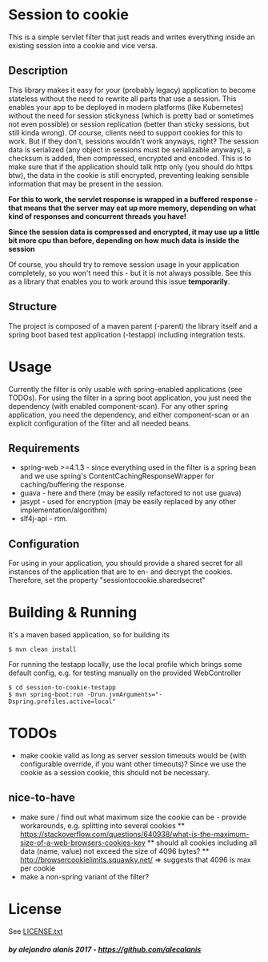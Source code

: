 # Session to cookie
This is a simple servlet filter that just reads and writes everything inside an existing session into a cookie and vice versa.

## Description
This library makes it easy for your (probably legacy) application to become stateless without the need to rewrite all parts that use a session. This enables your app to be deployed in modern platforms (like Kubernetes) without the need for session stickyness (which is pretty bad or sometimes not even possible) or session replication (better than sticky sessions, but still kinda wrong).
Of course, clients need to support cookies for this to work. But if they don't, sessions wouldn't work anyways, right?
The session data is serialized (any object in sessions must be serializable anyways), a checksum is added, then compressed, encrypted and encoded. This is to make sure that if the application should talk http only (you should do https btw), the data in the cookie is still encrypted, preventing leaking sensible information that may be present in the session.

**For this to work, the servlet response is wrapped in a buffered response - that means that the server may eat up more memory, depending on what kind of responses and concurrent threads you have!**

**Since the session data is compressed and encrypted, it may use up a little bit more cpu than before, depending on how much data is inside the session**

Of course, you should try to remove session usage in your application completely, so you won't need this - but it is not always possible. See this as a library that enables you to work around this issue **temporarily**.

## Structure
The project is composed of a maven parent (-parent) the library itself and a spring boot based test application (-testapp) including integration tests.

# Usage
Currently the filter is only usable with spring-enabled applications (see TODOs).
For using the filter in a spring boot application, you just need the dependency (with enabled component-scan).
For any other spring application, you need the dependency, and either component-scan or an explicit configuration of the filter and all needed beans.

## Requirements
* spring-web >=4.1.3 - since everything used in the filter is a spring bean and we use spring's ContentCachingResponseWrapper for caching/buffering the response.
* guava - here and there (may be easily refactored to not use guava)
* jasypt - used for encryption (may be easily replaced by any other implementation/algorithm)
* slf4j-api - rtm.

## Configuration
For using in your application, you should provide a shared secret for all instances of the application that are to en- and decrypt the cookies. Therefore, set the property "sessiontocookie.sharedsecret" 

# Building & Running
It's a maven based application, so for building its
	
	$ mvn clean install
	
For running the testapp locally, use the local profile which brings some default config, e.g. for testing manually on the provided WebController

	$ cd session-to-cookie-testapp
	$ mvn spring-boot:run -Drun.jvmArguments="-Dspring.profiles.active=local"
	

# TODOs
* make cookie valid as long as server session timeouts would be (with configurable override, if you want other timeouts)? Since we use the cookie as a session cookie, this should not be necessary.


## nice-to-have 
* make sure / find out what maximum size the cookie can be - provide workarounds, e.g. splitting into several cookies
** https://stackoverflow.com/questions/640938/what-is-the-maximum-size-of-a-web-browsers-cookies-key
** should all cookies including all data (name, value) not exceed the size of 4096 bytes?
** http://browsercookielimits.squawky.net/ => suggests that 4096 is max per cookie
* make a non-spring variant of the filter?

# License
See [LICENSE.txt](LICENSE.txt)


##### by alejandro alanis 2017 - https://github.com/alecalanis
